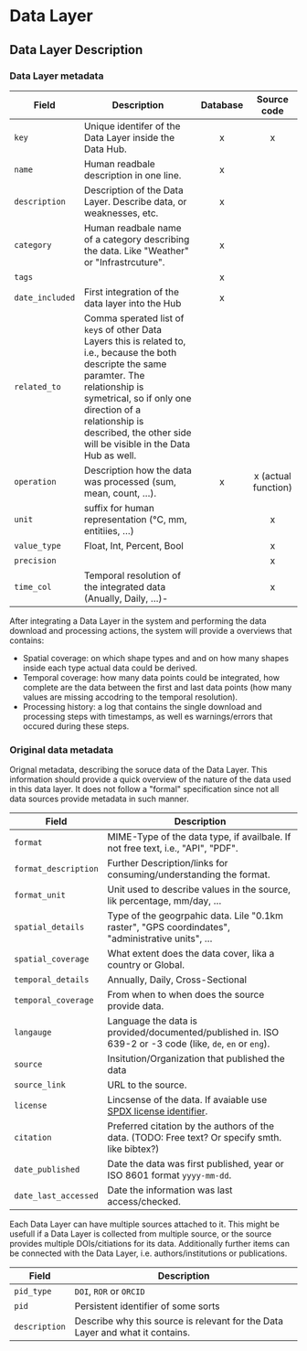 # Data Layer







## Data Layer Description





### Data Layer metadata



| Field           | Description                                                  | Database | Source code          |
| --------------- | ------------------------------------------------------------ | :--------: | :------------------: |
| `key`           | Unique identifer of the Data Layer inside the Data Hub.      | x        | x                    |
| `name`          | Human readbale description in one line.                      | x        |                      |
| `description`   | Description of the Data Layer. Describe data, or weaknesses, etc. | x        |                      |
| `category`      | Human readbale name of a category describing the data. Like "Weather" or "Infrastrcuture". | x        |                      |
| `tags`          |                                                              | x        |                      |
| `date_included` | First integration of the data layer into the Hub | x | |
| `related_to` | Comma sperated list of `key`s of other Data Layers this is related to, i.e., because the both descripte the same paramter. The relationship is symetrical, so if only one direction of a relationship is described, the other side will be visible in the Data Hub as well. |  | |
| `operation`     | Description how the data was processed (sum, mean, count, …). | x        | x  (actual function) |
| `unit`          | suffix for human representation (°C, mm, entitiies, …)       |          | x                    |
| `value_type`    | Float, Int, Percent, Bool                                    |          | x                    |
| `precision`     |                                                              |          | x                    |
| `time_col`      | Temporal resolution of the integrated data (Anually, Daily, …)- |          | x                    |

After integrating a Data Layer in the system and performing the data download and processing actions, the system will provide a  overviews that contains:

- Spatial coverage: on which shape types and and on how many shapes inside each type actual data could be derived.
- Temporal coverage: how many data points could be integrated, how complete are the data between the first and last data points (how many values are missing accodring to the temporal resolution).
- Processing history: a log that contains the single download and processing steps with timestamps, as well es warnings/errors that occured during these steps.



### Original data metadata

Orignal metadata, describing the soruce data of the Data Layer. This information should provide a quick overview of the nature of the data used in this data layer. It does not follow a "formal" specification since not all data sources provide metadata in such manner.

| Field                | Description                                                  |
| -------------------- | ------------------------------------------------------------ |
| `format`             | MIME-Type of the data type, if availbale. If not free text, i.e., "API", "PDF". |
| `format_description` | Further Description/links for consuming/understanding the format. |
| `format_unit`        | Unit used to describe values in the source, lik percentage, mm/day, … |
| `spatial_details`    | Type of the geogrpahic data. Lile "0.1km raster", "GPS coordindates", "administrative units", … |
| `spatial_coverage`   | What extent does the data cover, lika a country or Global.   |
| `temporal_details`   | Annually, Daily, Cross-Sectional                             |
| `temporal_coverage`  | From when to when does the source provide data.              |
| `langauge`           | Language the data is provided/documented/published in. ISO 639-2 or -3 code (like, `de`, `en` or `eng`). |
| `source`             | Insitution/Organization that published the data              |
| `source_link`        | URL to the source.                                           |
| `license`            | Lincsense of the data. If avaiable use [SPDX license identifier](https://spdx.org/licenses/). |
| `citation`           | Preferred citation by the authors of the data. (TODO: Free text? Or specify smth. like bibtex?) |
| `date_published`     | Date the data was first published, year or ISO 8601 format `yyyy-mm-dd`. |
| `date_last_accessed` | Date the information was last access/checked.                |

Each Data Layer can have multiple sources attached to it. This might be usefull if a Data Layer is collected from multiple source, or the source provides multiple DOIs/citiations for its data. Additionally further items can be connected with the Data Layer, i.e. authors/institutions or publications.

| Field         | Description                                                  |
| ------------- | ------------------------------------------------------------ |
| `pid_type`    | `DOI`, `ROR` or `ORCID`                                      |
| `pid`         | Persistent identifier of some sorts                          |
| `description` | Describe why this source is relevant for the Data Layer and what it contains. |

  